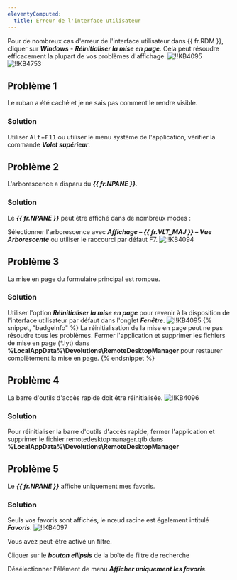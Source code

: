 ```yaml
---
eleventyComputed:
  title: Erreur de l'interface utilisateur
---
```

Pour de nombreux cas d'erreur de l'interface utilisateur dans {{ fr.RDM }}, cliquer sur ***Windows*** - ***Réinitialiser la mise en page***. Cela peut résoudre efficacement la plupart de vos problèmes d'affichage.
![!!KB4095](https://cdnweb.devolutions.net/docs/docs_en_kb_KB4095.png)
![!!KB4753](https://cdnweb.devolutions.net/docs/docs_en_kb_KB4753.png)
## Problème 1
Le ruban a été caché et je ne sais pas comment le rendre visible.
### Solution
Utiliser <kbd>Alt</kbd>+<kbd>F11</kbd> ou utiliser le menu système de l'application, vérifier la commande ***Volet supérieur***.
## Problème 2
L'arborescence a disparu du ***{{ fr.NPANE }}***.
### Solution
Le ***{{ fr.NPANE }}*** peut être affiché dans de nombreux modes :

Sélectionner l'arborescence avec ***Affichage – {{ fr.VLT_MAJ }} – Vue Arborescente*** ou utiliser le raccourci par défaut F7.
![!!KB4094](https://cdnweb.devolutions.net/docs/docs_en_kb_KB4094.png)
## Problème 3
La mise en page du formulaire principal est rompue.
### Solution
Utiliser l'option ***Réinitialiser la mise en page*** pour revenir à la disposition de l'interface utilisateur par défaut dans l'onglet ***Fenêtre***.
![!!KB4095](https://cdnweb.devolutions.net/docs/docs_en_kb_KB4095.png)
{% snippet, "badgeInfo" %}
La réinitialisation de la mise en page peut ne pas résoudre tous les problèmes. Fermer l'application et supprimer les fichiers de mise en page (*.lyt) dans **%LocalAppData%\Devolutions\RemoteDesktopManager** pour restaurer complètement la mise en page.
{% endsnippet %}

## Problème 4
La barre d'outils d'accès rapide doit être réinitialisée.
![!!KB4096](https://cdnweb.devolutions.net/docs/docs_en_kb_KB4096.png)
### Solution
Pour réinitialiser la barre d'outils d'accès rapide, fermer l'application et supprimer le fichier remotedesktopmanager.qtb dans **%LocalAppData%\Devolutions\RemoteDesktopManager**
## Problème 5
Le ***{{ fr.NPANE }}*** affiche uniquement mes favoris.
### Solution
Seuls vos favoris sont affichés, le nœud racine est également intitulé ***Favoris***.
![!!KB4097](https://cdnweb.devolutions.net/docs/docs_en_kb_KB4097.png)

Vous avez peut-être activé un filtre.

Cliquer sur le ***bouton ellipsis*** de la boîte de filtre de recherche

Désélectionner l'élément de menu ***Afficher uniquement les favoris***.

